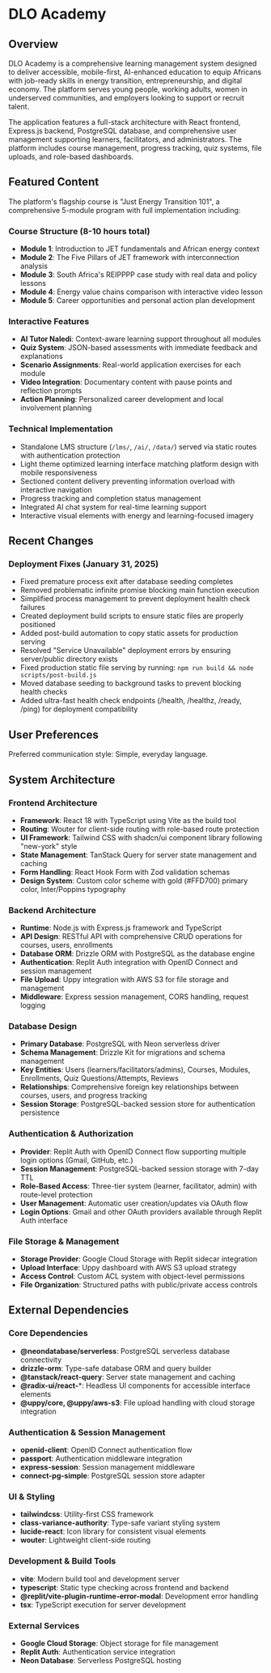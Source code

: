 # DLO Academy

## Overview

DLO Academy is a comprehensive learning management system designed to deliver accessible, mobile-first, AI-enhanced education to equip Africans with job-ready skills in energy transition, entrepreneurship, and digital economy. The platform serves young people, working adults, women in underserved communities, and employers looking to support or recruit talent.

The application features a full-stack architecture with React frontend, Express.js backend, PostgreSQL database, and comprehensive user management supporting learners, facilitators, and administrators. The platform includes course management, progress tracking, quiz systems, file uploads, and role-based dashboards.

## Featured Content
The platform's flagship course is "Just Energy Transition 101", a comprehensive 5-module program with full implementation including:

### Course Structure (8-10 hours total)
- **Module 1**: Introduction to JET fundamentals and African energy context
- **Module 2**: The Five Pillars of JET framework with interconnection analysis
- **Module 3**: South Africa's REIPPPP case study with real data and policy lessons
- **Module 4**: Energy value chains comparison with interactive video lesson
- **Module 5**: Career opportunities and personal action plan development

### Interactive Features
- **AI Tutor Naledi**: Context-aware learning support throughout all modules
- **Quiz System**: JSON-based assessments with immediate feedback and explanations
- **Scenario Assignments**: Real-world application exercises for each module
- **Video Integration**: Documentary content with pause points and reflection prompts
- **Action Planning**: Personalized career development and local involvement planning

### Technical Implementation
- Standalone LMS structure (`/lms/`, `/ai/`, `/data/`) served via static routes with authentication protection
- Light theme optimized learning interface matching platform design with mobile responsiveness
- Sectioned content delivery preventing information overload with interactive navigation
- Progress tracking and completion status management
- Integrated AI chat system for real-time learning support
- Interactive visual elements with energy and learning-focused imagery

## Recent Changes

### Deployment Fixes (January 31, 2025)
- Fixed premature process exit after database seeding completes
- Removed problematic infinite promise blocking main function execution
- Simplified process management to prevent deployment health check failures
- Created deployment build scripts to ensure static files are properly positioned
- Added post-build automation to copy static assets for production serving
- Resolved "Service Unavailable" deployment errors by ensuring server/public directory exists
- Fixed production static file serving by running: `npm run build && node scripts/post-build.js`
- Moved database seeding to background tasks to prevent blocking health checks
- Added ultra-fast health check endpoints (/health, /healthz, /ready, /ping) for deployment compatibility

## User Preferences

Preferred communication style: Simple, everyday language.

## System Architecture

### Frontend Architecture
- **Framework**: React 18 with TypeScript using Vite as the build tool
- **Routing**: Wouter for client-side routing with role-based route protection
- **UI Framework**: Tailwind CSS with shadcn/ui component library following "new-york" style
- **State Management**: TanStack Query for server state management and caching
- **Form Handling**: React Hook Form with Zod validation schemas
- **Design System**: Custom color scheme with gold (#FFD700) primary color, Inter/Poppins typography

### Backend Architecture
- **Runtime**: Node.js with Express.js framework and TypeScript
- **API Design**: RESTful API with comprehensive CRUD operations for courses, users, enrollments
- **Database ORM**: Drizzle ORM with PostgreSQL as the database engine
- **Authentication**: Replit Auth integration with OpenID Connect and session management
- **File Upload**: Uppy integration with AWS S3 for file storage and management
- **Middleware**: Express session management, CORS handling, request logging

### Database Design
- **Primary Database**: PostgreSQL with Neon serverless driver
- **Schema Management**: Drizzle Kit for migrations and schema management
- **Key Entities**: Users (learners/facilitators/admins), Courses, Modules, Enrollments, Quiz Questions/Attempts, Reviews
- **Relationships**: Comprehensive foreign key relationships between courses, users, and progress tracking
- **Session Storage**: PostgreSQL-backed session store for authentication persistence

### Authentication & Authorization
- **Provider**: Replit Auth with OpenID Connect flow supporting multiple login options (Gmail, GitHub, etc.)
- **Session Management**: PostgreSQL-backed session storage with 7-day TTL
- **Role-Based Access**: Three-tier system (learner, facilitator, admin) with route-level protection
- **User Management**: Automatic user creation/updates via OAuth flow
- **Login Options**: Gmail and other OAuth providers available through Replit Auth interface

### File Storage & Management
- **Storage Provider**: Google Cloud Storage with Replit sidecar integration
- **Upload Interface**: Uppy dashboard with AWS S3 upload strategy
- **Access Control**: Custom ACL system with object-level permissions
- **File Organization**: Structured paths with public/private access controls

## External Dependencies

### Core Dependencies
- **@neondatabase/serverless**: PostgreSQL serverless database connectivity
- **drizzle-orm**: Type-safe database ORM and query builder
- **@tanstack/react-query**: Server state management and caching
- **@radix-ui/react-***: Headless UI components for accessible interface elements
- **@uppy/core, @uppy/aws-s3**: File upload handling with cloud storage integration

### Authentication & Session Management
- **openid-client**: OpenID Connect authentication flow
- **passport**: Authentication middleware integration
- **express-session**: Session management middleware
- **connect-pg-simple**: PostgreSQL session store adapter

### UI & Styling
- **tailwindcss**: Utility-first CSS framework
- **class-variance-authority**: Type-safe variant styling system
- **lucide-react**: Icon library for consistent visual elements
- **wouter**: Lightweight client-side routing

### Development & Build Tools
- **vite**: Modern build tool and development server
- **typescript**: Static type checking across frontend and backend
- **@replit/vite-plugin-runtime-error-modal**: Development error handling
- **tsx**: TypeScript execution for server development

### External Services
- **Google Cloud Storage**: Object storage for file management
- **Replit Auth**: Authentication service integration
- **Neon Database**: Serverless PostgreSQL hosting